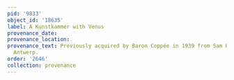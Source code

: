 ```yaml
---
pid: '9833'
object_id: '18635'
label: A Kunstkammer with Venus
provenance_date:
provenance_location:
provenance_text: Previously acquired by Baron Coppée in 1939 from Sam Hartveld of
  Antwerp.
order: '2646'
collection: provenance
---
```

